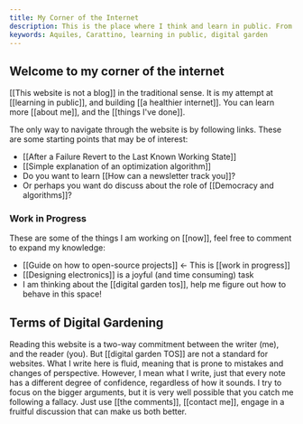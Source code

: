 ```yaml
---
title: My Corner of the Internet
description: This is the place where I think and learn in public. From science to technology and the world.
keywords: Aquiles, Carattino, learning in public, digital garden
---
```

## Welcome to my corner of the internet
[[This website is not a blog]] in the traditional sense. It is my attempt at [[learning in public]], and building [[a healthier internet]]. You can learn more [[about me]], and the [[things I've done]].

The only way to navigate through the website is by following links. These are some starting points that may be of interest:

- [[After a Failure Revert to the Last Known Working State]]
- [[Simple explanation of an optimization algorithm]]
- Do you want to learn [[How can a newsletter track you]]?
- Or perhaps you want do discuss about the role of [[Democracy and algorithms]]?

### Work in Progress
These are some of the things I am working on [[now]], feel free to comment to expand my knowledge:

- [[Guide on how to open-source projects]] <- This is [[work in progress]]
- [[Designing electronics]] is a joyful (and time consuming) task
- I am thinking about the [[digital garden tos]], help me figure out how to behave in this space!

## Terms of Digital Gardening
Reading this website is a two-way commitment between the writer (me), and the reader (you). But [[digital garden TOS]] are not a standard for websites. What I write here is fluid, meaning that is prone to mistakes and changes of perspective. However, I mean what I write, just that every note has a different degree of confidence, regardless of how it sounds. I try to focus on the bigger arguments, but it is very well possible that you catch me following a fallacy. Just use [[the comments]], [[contact me]], engage in a fruitful discussion that can make us both better. 